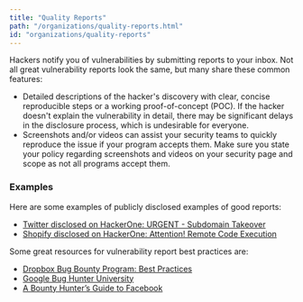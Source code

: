 ```yaml
---
title: "Quality Reports"
path: "/organizations/quality-reports.html"
id: "organizations/quality-reports"
---
```

Hackers notify you of vulnerabilities by submitting reports to your inbox. Not all great vulnerability reports look the same, but many share these common features:
* Detailed descriptions of the hacker's discovery with clear, concise reproducible steps or a working proof-of-concept (POC). If the hacker doesn't explain the vulnerability in detail, there may be significant delays in the disclosure process, which is undesirable for everyone.
* Screenshots and/or videos can assist your security teams to quickly reproduce the issue if your program accepts them. Make sure you state your policy regarding screenshots and videos on your security page and scope as not all programs accept them.

### Examples
Here are some examples of publicly disclosed examples of good reports:
* [Twitter disclosed on HackerOne: URGENT - Subdomain Takeover](https://hackerone.com/reports/32825)
* [Shopify disclosed on HackerOne: Attention! Remote Code Execution](https://hackerone.com/reports/73567)

Some great resources for vulnerability report best practices are:
* [Dropbox Bug Bounty Program: Best Practices](https://blogs.dropbox.com/tech/2015/08/dropbox-bug-bounty-program-best-practices-2/)
* [Google Bug Hunter University](https://sites.google.com/site/bughunteruniversity/)
* [A Bounty Hunter’s Guide to Facebook](https://www.facebook.com/notes/facebook-bug-bounty/a-bounty-hunters-guide-to-facebook/946955115318715)

